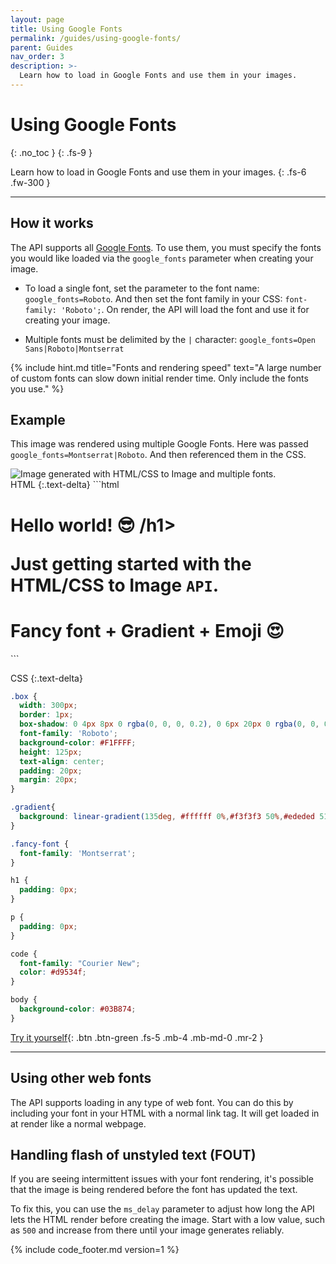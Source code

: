 ```yaml
---
layout: page
title: Using Google Fonts
permalink: /guides/using-google-fonts/
parent: Guides
nav_order: 3
description: >-
  Learn how to load in Google Fonts and use them in your images.
---
```

# Using Google Fonts
{: .no_toc }
{: .fs-9 }

Learn how to load in Google Fonts and use them in your images.
{: .fs-6 .fw-300 }

<hr>

## How it works

The API supports all [Google Fonts](https://fonts.google.com/). To use them, you must specify the fonts you would like loaded via the `google_fonts` parameter when creating your image.

- To load a single font, set the parameter to the font name: `google_fonts=Roboto`. And then set the font family in your CSS: `font-family: 'Roboto';`. On render, the API will load the font and use it for creating your image.

- Multiple fonts must be delimited by the `|` character: `google_fonts=Open Sans|Roboto|Montserrat`

{% include hint.md title="Fonts and rendering speed" text="A large number of custom fonts can slow down initial render time. Only include the fonts you use." %}

## Example

This image was rendered using multiple Google Fonts. Here was passed `google_fonts=Montserrat|Roboto`. And then referenced them in the CSS.

<div class="code-example" markdown="1">
<div class="hcti-container">
  <img
    alt="Image generated with HTML/CSS to Image and multiple fonts."
    loading="lazy"
    ix-path="/assets/images/8e8c1093-d205-4994-845c-67419598d081.jpeg"
    sizes="400px"
    ix-params='{
      "w": 400,
      "format": "auto"
    }'>
</div>
</div>
HTML
{:.text-delta}
```html
<div class="box">
  <h1>Hello world! 😎 /h1>
  <p>Just getting started with the HTML/CSS to Image <code>API</code>.</p>
</div>
<div class="box fancy-font gradient">
  <h1>Fancy font + Gradient + Emoji 😍</h1>
</div>
```

CSS
{:.text-delta}
```css
.box {
  width: 300px;
  border: 1px;
  box-shadow: 0 4px 8px 0 rgba(0, 0, 0, 0.2), 0 6px 20px 0 rgba(0, 0, 0, 0.19);
  font-family: 'Roboto';
  background-color: #F1FFFF;
  height: 125px;
  text-align: center;
  padding: 20px;
  margin: 20px;
}

.gradient{
  background: linear-gradient(135deg, #ffffff 0%,#f3f3f3 50%,#ededed 51%,#ffffff 100%);
}

.fancy-font {
  font-family: 'Montserrat';
}

h1 {
  padding: 0px;
}

p {
  padding: 0px;
}

code {
  font-family: "Courier New";
  color: #d9534f;
}

body {
  background-color: #03B874;
}
```

[Try it yourself](https://htmlcsstoimage.com/demo){: .btn .btn-green .fs-5 .mb-4 .mb-md-0 .mr-2 }

<hr>

## Using other web fonts

The API supports loading in any type of web font. You can do this by including your font in your HTML with a normal link tag. It will get loaded in at render
like a normal webpage.

## Handling flash of unstyled text (FOUT)

If you are seeing intermittent issues with your font rendering, it's possible that the image is being rendered before the font has updated the text.

To fix this, you can use the `ms_delay` parameter to adjust how long the API lets the HTML render before creating the image. Start with a low value, such as `500` and increase from there
until your image generates reliably.

{% include code_footer.md version=1 %}
